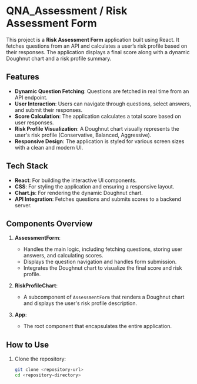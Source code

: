 # QNA_Assessment / Risk Assessment Form

This project is a **Risk Assessment Form** application built using React. It fetches questions from an API and calculates a user’s risk profile based on their responses. The application displays a final score along with a dynamic Doughnut chart and a risk profile summary.

## Features

- **Dynamic Question Fetching**: Questions are fetched in real time from an API endpoint.
- **User Interaction**: Users can navigate through questions, select answers, and submit their responses.
- **Score Calculation**: The application calculates a total score based on user responses.
- **Risk Profile Visualization**: A Doughnut chart visually represents the user's risk profile (Conservative, Balanced, Aggressive).
- **Responsive Design**: The application is styled for various screen sizes with a clean and modern UI.

## Tech Stack

- **React**: For building the interactive UI components.
- **CSS**: For styling the application and ensuring a responsive layout.
- **Chart.js**: For rendering the dynamic Doughnut chart.
- **API Integration**: Fetches questions and submits scores to a backend server.

## Components Overview

1. **AssessmentForm**:

   - Handles the main logic, including fetching questions, storing user answers, and calculating scores.
   - Displays the question navigation and handles form submission.
   - Integrates the Doughnut chart to visualize the final score and risk profile.

2. **RiskProfileChart**:

   - A subcomponent of `AssessmentForm` that renders a Doughnut chart and displays the user's risk profile description.

3. **App**:
   - The root component that encapsulates the entire application.

## How to Use

1. Clone the repository:
   ```bash
   git clone <repository-url>
   cd <repository-directory>
   ```
